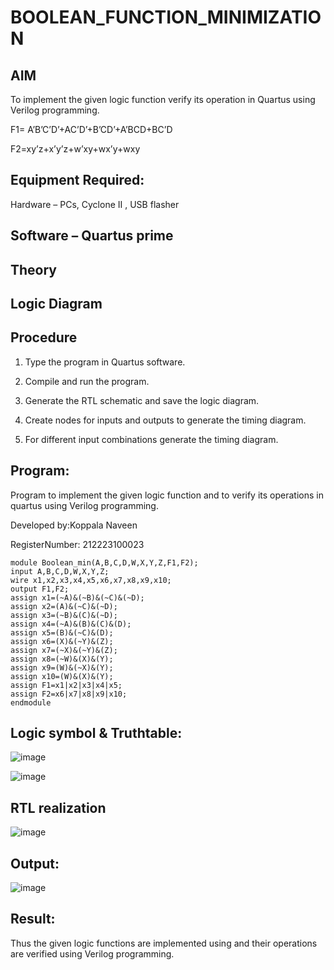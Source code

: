 # BOOLEAN_FUNCTION_MINIMIZATION

## AIM

To implement the given logic function verify its operation in Quartus using Verilog programming.

F1= A’B’C’D’+AC’D’+B’CD’+A’BCD+BC’D 

F2=xy’z+x’y’z+w’xy+wx’y+wxy

## Equipment Required:

Hardware – PCs, Cyclone II , USB flasher

## Software – Quartus prime

## Theory

## Logic Diagram

## Procedure

1.	Type the program in Quartus software.

2.	Compile and run the program.

3.	Generate the RTL schematic and save the logic diagram.

4.	Create nodes for inputs and outputs to generate the timing diagram.

5.	For different input combinations generate the timing diagram.


## Program:

Program to implement the given logic function and to verify its operations in quartus using Verilog programming. 

Developed by:Koppala Naveen

RegisterNumber: 212223100023
```
module Boolean_min(A,B,C,D,W,X,Y,Z,F1,F2);
input A,B,C,D,W,X,Y,Z;
wire x1,x2,x3,x4,x5,x6,x7,x8,x9,x10;
output F1,F2;
assign x1=(~A)&(~B)&(~C)&(~D);
assign x2=(A)&(~C)&(~D);
assign x3=(~B)&(C)&(~D);
assign x4=(~A)&(B)&(C)&(D);
assign x5=(B)&(~C)&(D);
assign x6=(X)&(~Y)&(Z);
assign x7=(~X)&(~Y)&(Z);
assign x8=(~W)&(X)&(Y);
assign x9=(W)&(~X)&(Y);
assign x10=(W)&(X)&(Y);
assign F1=x1|x2|x3|x4|x5;
assign F2=x6|x7|x8|x9|x10;
endmodule
```

## Logic symbol & Truthtable:
![image](https://github.com/koppalanaveen/BOOLEAN_FUNCTION_MINIMIZATION/assets/152313952/cfe23c50-d176-443e-983f-7a43f05f0a7a)

![image](https://github.com/koppalanaveen/BOOLEAN_FUNCTION_MINIMIZATION/assets/152313952/d35eba9a-0f72-4fa3-86b5-f453562704fe)




## RTL realization

![image](https://github.com/koppalanaveen/BOOLEAN_FUNCTION_MINIMIZATION/assets/152313952/71c20062-853e-4d5c-85b5-c40d39c32a2e)

## Output:
![image](https://github.com/koppalanaveen/BOOLEAN_FUNCTION_MINIMIZATION/assets/152313952/449ed938-8464-45ed-9342-662a2bf97b9c)

## Result:

Thus the given logic functions are implemented using and their operations are verified using Verilog programming.
